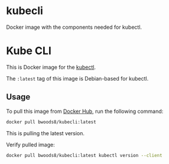 # kubecli
Docker image with the components needed for kubectl.

# Kube CLI

This is Docker image for the [kubectl](https://kubernetes.io/docs/reference/kubectl/overview/).

The `:latest` tag of this image is Debian-based for kubectl.

## Usage

To pull this image from [Docker Hub](https://hub.docker.com/r/bwoods8/kubecli/), run the following command:

```bash
docker pull bwoods8/kubecli:latest
```
This is pulling the latest version.

Verify pulled image:

```bash
docker pull bwoods8/kubecli:latest kubectl version --client
```
